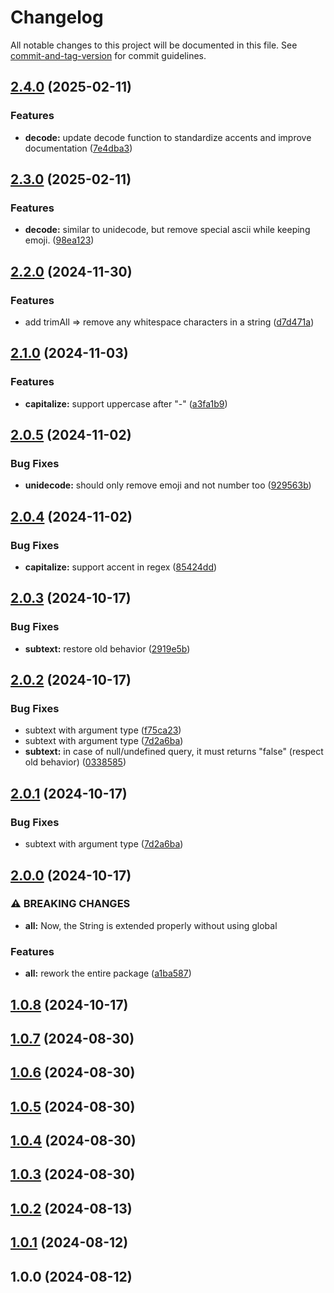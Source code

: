 # Changelog

All notable changes to this project will be documented in this file. See [commit-and-tag-version](https://github.com/absolute-version/commit-and-tag-version) for commit guidelines.

## [2.4.0](https://github.com/mara-li/uniformize/compare/v2.3.0...v2.4.0) (2025-02-11)


### Features

* **decode:** update decode function to standardize accents and improve documentation ([7e4dba3](https://github.com/mara-li/uniformize/commit/7e4dba350e289f62902642a9e22c6caa70744aba))

## [2.3.0](https://github.com/mara-li/uniformize/compare/v2.2.0...v2.3.0) (2025-02-11)


### Features

* **decode:** similar to unidecode, but remove special ascii while keeping emoji. ([98ea123](https://github.com/mara-li/uniformize/commit/98ea123e3e861bc7e6ce0e114a38eafb916455c8))

## [2.2.0](https://github.com/mara-li/uniformize/compare/v2.1.0...v2.2.0) (2024-11-30)


### Features

* add trimAll ⇒ remove any whitespace characters in a string ([d7d471a](https://github.com/mara-li/uniformize/commit/d7d471a80935e5fb1663b48cb2d5b56509117938))

## [2.1.0](https://github.com/mara-li/uniformize/compare/v2.0.5...v2.1.0) (2024-11-03)


### Features

* **capitalize:** support uppercase after "-" ([a3fa1b9](https://github.com/mara-li/uniformize/commit/a3fa1b929700164192a9820406bed6988bf5632e))

## [2.0.5](https://github.com/mara-li/uniformize/compare/v2.0.4...v2.0.5) (2024-11-02)


### Bug Fixes

* **unidecode:** should only remove emoji and not number too ([929563b](https://github.com/mara-li/uniformize/commit/929563bba6c9b0ad1804d3ceeb1cdfd7a8f8dc16))

## [2.0.4](https://github.com/mara-li/uniformize/compare/v2.0.3...v2.0.4) (2024-11-02)


### Bug Fixes

* **capitalize:** support accent in regex ([85424dd](https://github.com/mara-li/uniformize/commit/85424dd480e6c41bbeac8d08fcbb89f0bba0c94b))

## [2.0.3](https://github.com/mara-li/uniformize/compare/v2.0.2...v2.0.3) (2024-10-17)


### Bug Fixes

* **subtext:** restore old behavior ([2919e5b](https://github.com/mara-li/uniformize/commit/2919e5bf9fe9abf8c3418b274273071ac4fb0eb8))

## [2.0.2](https://github.com/mara-li/uniformize/compare/v2.0.0...v2.0.2) (2024-10-17)


### Bug Fixes

* subtext with argument type ([f75ca23](https://github.com/mara-li/uniformize/commit/f75ca23b5fdf54cf09a96d976db4c71c7d2c3b9e))
* subtext with argument type ([7d2a6ba](https://github.com/mara-li/uniformize/commit/7d2a6ba7e3ab9a97b6d47c44b526a24cda475d12))
* **subtext:** in case of null/undefined query, it must returns "false" (respect old behavior) ([0338585](https://github.com/mara-li/uniformize/commit/03385850f8bff1f01ff01c8305efd9bba88fd9a7))

## [2.0.1](https://github.com/mara-li/uniformize/compare/v2.0.0...v2.0.1) (2024-10-17)


### Bug Fixes

* subtext with argument type ([7d2a6ba](https://github.com/mara-li/uniformize/commit/7d2a6ba7e3ab9a97b6d47c44b526a24cda475d12))

## [2.0.0](https://github.com/mara-li/uniformize/compare/v1.0.8...v2.0.0) (2024-10-17)


### ⚠ BREAKING CHANGES

* **all:** Now, the String is extended properly without using global

### Features

* **all:** rework the entire package ([a1ba587](https://github.com/mara-li/uniformize/commit/a1ba587d87cdce656c2ca369b5f76d3a9bcec6fb))

## [1.0.8](https://github.com/mara-li/uniformize/compare/v1.0.7...v1.0.8) (2024-10-17)

## [1.0.7](https://github.com/mara-li/uniformize/compare/v1.0.6...v1.0.7) (2024-08-30)

## [1.0.6](https://github.com/mara-li/uniformize/compare/v1.0.5...v1.0.6) (2024-08-30)

## [1.0.5](https://github.com/mara-li/uniformize/compare/v1.0.4...v1.0.5) (2024-08-30)

## [1.0.4](https://github.com/mara-li/uniformize/compare/v1.0.3...v1.0.4) (2024-08-30)

## [1.0.3](https://github.com/mara-li/uniformize/compare/v1.0.2...v1.0.3) (2024-08-30)

## [1.0.2](https://github.com/mara-li/uniformize/compare/v1.0.1...v1.0.2) (2024-08-13)

## [1.0.1](https://github.com/mara-li/uniformize/compare/v1.0.0...v1.0.1) (2024-08-12)

## 1.0.0 (2024-08-12)
